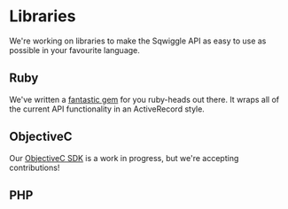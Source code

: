 # Libraries

We're working on libraries to make the Sqwiggle API as easy to use as possible in your favourite language.


## Ruby
We've written a [fantastic gem](https://github.com/sqwiggle/sqwiggle-ruby) for you ruby-heads out there. It wraps all of the current API functionality in
an ActiveRecord style.

## ObjectiveC
Our [ObjectiveC SDK](https://github.com/sqwiggle/sqwiggle-ios-sdk) is a work in progress, but we're accepting contributions!

## PHP
